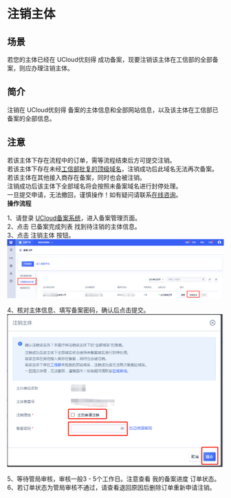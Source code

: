 

# 注销主体

## 场景

若您的主体已经在 UCloud优刻得 成功备案，现要注销该主体在工信部的全部备案，则应办理注销主体。

## 简介

注销在 UCloud优刻得 备案的主体信息和全部网站信息，以及该主体在工信部已备案的全部信息。

## 注意

若该主体下存在流程中的订单，需等流程结束后方可提交注销。  
若该主体下存在未经[工信部批复的顶级域名](http://域名.信息/)，注销成功后此域名无法再次备案。  
若该主体在其他接入商存在备案，同时也会被注销。  
注销成功后该主体下全部域名将会按照未备案域名进行封停处理。  
一旦提交申请，无法撤回，谨慎操作！如有疑问请联系[在线咨询](https://spt.ucloud.cn/30002)。  
**操作流程**

1、请登录
[UCloud备案系统](https://console.ucloud.cn/icp)，进入备案管理页面。  
2、点击 已备案完成列表 找到待注销的主体信息。  
3、点击 注销主体 按钮。  
![](/images/guidance/注销1.png)

4、核对主体信息、填写备案密码，确认后点击提交。  
![](/images/guidance/注销主体2.png)

5、等待管局审核，审核一般3 - 5个工作日。注意查看 我的备案进度 订单状态。  
6、若订单状态为管局审核不通过，请查看退回原因后删除订单重新申请注销。
